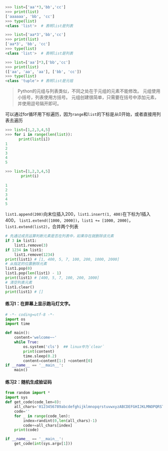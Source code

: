 ```python
>>> list=['aa'*3,'bb','cc']
>>> print(list)
['aaaaaa', 'bb', 'cc']
>>> type(list)
<class 'list'>  # 表明list是列表

>>> list=['aa*3','bb','cc']
>>> print(list)
['aa*3', 'bb', 'cc']
>>> type(list)
<class 'list'>  # 表明list是列表

>>> list=['aa']*3,['bb','cc']
>>> print(list)
(['aa', 'aa', 'aa'], ['bb', 'cc'])
>>> type(list)
<class 'tuple'> # 表明list是元祖
```

> Python的元组与列表类似，不同之处在于元组的元素不能修改。
> 元组使用小括号，列表使用方括号。
> 元组创建很简单，只需要在括号中添加元素，并使用逗号隔开即可。

可以通过for循环用下标遍历，因为`range`和`list`的下标是从0开始，或者直接用列表去遍历
```python
>>> list=[1,2,3,4,5]
>>> for i in range(len(list)):
      print(list[i])
1
2
3
4
5

>>> list=[1,2,3,4,5]
       print(i)
       
1
2
3
4
5
```
`list1.append(200)`向末位插入200，`list1.insert(1, 400)`在下标为1插入400，
`list1.extend([1000, 2000])`，`list1 += [1000, 2000]`，`list1.extend(list2)`，合并两个列表

```python
# 先通过成员运算判断元素是否在列表中，如果存在就删除该元素
if 3 in list1:
	list1.remove(3)
if 1234 in list1:
    list1.remove(1234)
print(list1) # [1, 400, 5, 7, 100, 200, 1000, 2000]
# 从指定的位置删除元素
list1.pop(0)
list1.pop(len(list1) - 1)
print(list1) # [400, 5, 7, 100, 200, 1000]
# 清空列表元素
list1.clear()
print(list1) # []
```


#### 练习1：在屏幕上显示跑马灯文字。
```python
# -*- coding=utf-8 -*-
import os
import time

def main():
    content='welcome~~'
    while True:
        os.system('cls')  ## linux中为`clear`
        print(content)
        time.sleep(0.2)
        content=content[1:] +content[0]
if __name__ == '__main__':
    main()
```

#### 练习2：随机生成验证码
```python
from random import *
import sys
def get_code(code_len=8):
    all_chars='0123456789abcdefghijklmnopqrstuvwxyzABCDEFGHIJKLMNOPQRSTUVWXYZ'
    code=''
    for _ in range(code_len):
        index=randint(0,len(all_chars)-1)
        code+=all_chars[index]
    print(code)

if __name__ == '__main__':
    get_code(int(sys.argv[1]))
```
